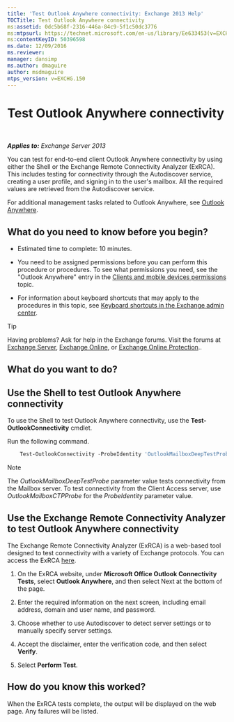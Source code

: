 ```yaml
---
title: 'Test Outlook Anywhere connectivity: Exchange 2013 Help'
TOCTitle: Test Outlook Anywhere connectivity
ms:assetid: 0dc5b68f-2316-446a-84c9-5f1c50dc3776
ms:mtpsurl: https://technet.microsoft.com/en-us/library/Ee633453(v=EXCHG.150)
ms:contentKeyID: 50396598
ms.date: 12/09/2016
ms.reviewer: 
manager: dansimp
ms.author: dmaguire
author: msdmaguire
mtps_version: v=EXCHG.150
---
```


# Test Outlook Anywhere connectivity

 

_**Applies to:** Exchange Server 2013_

You can test for end-to-end client Outlook Anywhere connectivity by using either the Shell or the Exchange Remote Connectivity Analyzer (ExRCA). This includes testing for connectivity through the Autodiscover service, creating a user profile, and signing in to the user's mailbox. All the required values are retrieved from the Autodiscover service.

For additional management tasks related to Outlook Anywhere, see [Outlook Anywhere](outlook-anywhere-exchange-2013-help.md).

## What do you need to know before you begin?

  - Estimated time to complete: 10 minutes.

  - You need to be assigned permissions before you can perform this procedure or procedures. To see what permissions you need, see the "Outlook Anywhere" entry in the [Clients and mobile devices permissions](clients-and-mobile-devices-permissions-exchange-2013-help.md) topic.

  - For information about keyboard shortcuts that may apply to the procedures in this topic, see [Keyboard shortcuts in the Exchange admin center](keyboard-shortcuts-in-the-exchange-admin-center-2013-help.md).

> [!TIP]
> Having problems? Ask for help in the Exchange forums. Visit the forums at <A href="https://go.microsoft.com/fwlink/p/?linkid=60612">Exchange Server</A>, <A href="https://go.microsoft.com/fwlink/p/?linkid=267542">Exchange Online</A>, or <A href="https://go.microsoft.com/fwlink/p/?linkid=285351">Exchange Online Protection</A>..

## What do you want to do?

## Use the Shell to test Outlook Anywhere connectivity

To use the Shell to test Outlook Anywhere connectivity, use the **Test-OutlookConnectivity** cmdlet.

Run the following command.

```powershell
    Test-OutlookConnectivity -ProbeIdentity 'OutlookMailboxDeepTestProbe' -MailboxId tony@contoso.com -Hostname contoso.com
```

> [!NOTE]
> The <EM>OutlookMailboxDeepTestProbe</EM> parameter value tests connectivity from the Mailbox server. To test connectivity from the Client Access server, use <EM>OutlookMailboxCTPProbe</EM> for the <EM>ProbeIdentity</EM> parameter value.

## Use the Exchange Remote Connectivity Analyzer to test Outlook Anywhere connectivity

The Exchange Remote Connectivity Analyzer (ExRCA) is a web-based tool designed to test connectivity with a variety of Exchange protocols. You can access the ExRCA [here](https://go.microsoft.com/fwlink/p/?linkid=167905).

1. On the ExRCA website, under **Microsoft Office Outlook Connectivity Tests**, select **Outlook Anywhere**, and then select Next at the bottom of the page.

2. Enter the required information on the next screen, including email address, domain and user name, and password.

3. Choose whether to use Autodiscover to detect server settings or to manually specify server settings.

4. Accept the disclaimer, enter the verification code, and then select **Verify**.

5. Select **Perform Test**.

## How do you know this worked?

When the ExRCA tests complete, the output will be displayed on the web page. Any failures will be listed.
